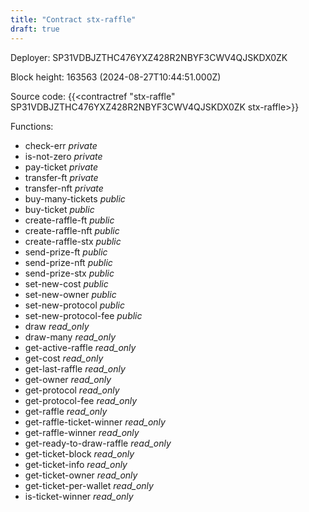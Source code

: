 ```yaml
---
title: "Contract stx-raffle"
draft: true
---
```

Deployer: SP31VDBJZTHC476YXZ428R2NBYF3CWV4QJSKDX0ZK


 



Block height: 163563 (2024-08-27T10:44:51.000Z)

Source code: {{<contractref "stx-raffle" SP31VDBJZTHC476YXZ428R2NBYF3CWV4QJSKDX0ZK stx-raffle>}}

Functions:

* check-err _private_
* is-not-zero _private_
* pay-ticket _private_
* transfer-ft _private_
* transfer-nft _private_
* buy-many-tickets _public_
* buy-ticket _public_
* create-raffle-ft _public_
* create-raffle-nft _public_
* create-raffle-stx _public_
* send-prize-ft _public_
* send-prize-nft _public_
* send-prize-stx _public_
* set-new-cost _public_
* set-new-owner _public_
* set-new-protocol _public_
* set-new-protocol-fee _public_
* draw _read_only_
* draw-many _read_only_
* get-active-raffle _read_only_
* get-cost _read_only_
* get-last-raffle _read_only_
* get-owner _read_only_
* get-protocol _read_only_
* get-protocol-fee _read_only_
* get-raffle _read_only_
* get-raffle-ticket-winner _read_only_
* get-raffle-winner _read_only_
* get-ready-to-draw-raffle _read_only_
* get-ticket-block _read_only_
* get-ticket-info _read_only_
* get-ticket-owner _read_only_
* get-ticket-per-wallet _read_only_
* is-ticket-winner _read_only_
